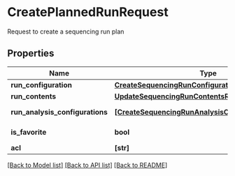 # CreatePlannedRunRequest

Request to create a sequencing run plan

## Properties
Name | Type | Description | Notes
------------ | ------------- | ------------- | -------------
**run_configuration** | [**CreateSequencingRunConfigurationRequest**](CreateSequencingRunConfigurationRequest.md) |  | 
**run_contents** | [**UpdateSequencingRunContentsRequest**](UpdateSequencingRunContentsRequest.md) |  | [optional] 
**run_analysis_configurations** | [**[CreateSequencingRunAnalysisConfigurationRequest]**](CreateSequencingRunAnalysisConfigurationRequest.md) | Run analysis configurations | [optional] 
**is_favorite** | **bool** | Set the run as favorite runs | [optional] 
**acl** | **[str]** |  | [optional] 

[[Back to Model list]](../README.md#documentation-for-models) [[Back to API list]](../README.md#documentation-for-api-endpoints) [[Back to README]](../README.md)


